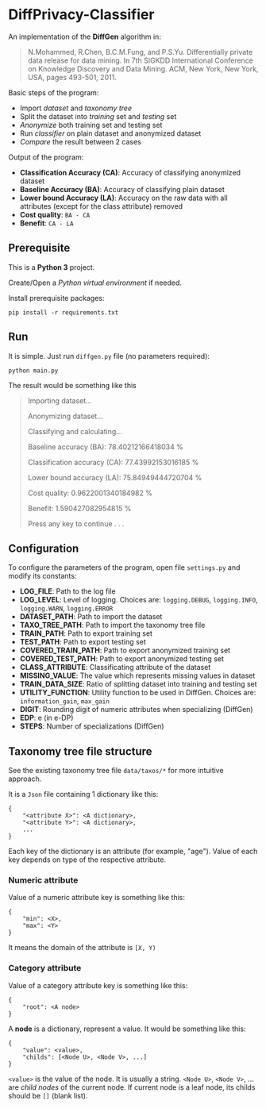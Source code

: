 # DiffPrivacy-Classifier

An implementation of the **DiffGen** algorithm in:

>N.Mohammed, R.Chen, B.C.M.Fung, and P.S.Yu. 
>Differentially private data release for data mining. 
>In 7th SIGKDD International Conference on Knowledge Discovery and Data Mining. 
>ACM, New York, New York, USA, pages 493-501, 2011.

Basic steps of the program:

- Import *dataset* and *taxonomy tree*
- Split the dataset into *training* set and *testing* set
- *Anonymize* both training set and testing set
- Run *classifier* on plain dataset and anonymized dataset
- *Compare* the result between 2 cases

Output of the program:

- **Classification Accuracy (CA)**: Accuracy of classifying anonymized dataset
- **Baseline Accuracy (BA)**: Accuracy of classifying plain dataset
- **Lower bound Accuracy (LA)**: Accuracy on the raw data with all attributes 
(except for the class attribute) removed
- **Cost quality**: `BA - CA`
- **Benefit**: `CA - LA`

## Prerequisite

This is a **Python 3** project.

Create/Open a _Python virtual environment_ if needed.

Install prerequisite packages:
```
pip install -r requirements.txt
```

## Run

It is simple. Just run `diffgen.py` file (no parameters required):
```
python main.py
```
The result would be something like this

>Importing dataset...
>
>Anonymizing dataset...
>
>Classifying and calculating...
>
>Baseline accuracy (BA): 78.40212166418034 %
>
>Classification accuracy (CA): 77.43992153016185 %
>
>Lower bound accuracy (LA): 75.84949444720704 %
>
>Cost quality: 0.9622001340184982 %
>
>Benefit: 1.590427082954815 %
>
>Press any key to continue . . .

## Configuration

To configure the parameters of the program, open file `settings.py` 
and modify its constants:

- **LOG_FILE**: Path to the log file
- **LOG_LEVEL**: Level of logging. Choices are: 
`logging.DEBUG`, `logging.INFO`, `logging.WARN`, `logging.ERROR`
- **DATASET_PATH**: Path to import the dataset
- **TAXO_TREE_PATH**: Path to import the taxonomy tree file
- **TRAIN_PATH**: Path to export training set
- **TEST_PATH**: Path to export testing set
- **COVERED_TRAIN_PATH**: Path to export anonymized training set
- **COVERED_TEST_PATH**: Path to export anonymized testing set
- **CLASS_ATTRIBUTE**: Classificating attribute of the dataset
- **MISSING_VALUE**: The value which represents missing values in dataset
- **TRAIN_DATA_SIZE**: Ratio of splitting dataset into training and testing set
- **UTILITY_FUNCTION**: Utility function to be used in DiffGen. Choices are:
`information_gain`, `max_gain`
- **DIGIT**: Rounding digit of numeric attributes when specializing (DiffGen)
- **EDP**: e (in e-DP)
- **STEPS**: Number of specializations (DiffGen)

## Taxonomy tree file structure

See the existing taxonomy tree file `data/taxos/*` for more intuitive approach.

It is a `Json` file containing 1 dictionary like this:
```
{
	"<attribute X>": <A dictionary>,
	"<attribute Y>": <A dictionary>,
	...
}
```
Each key of the dictionary is an attribute (for example, "age"). Value of each key depends on type
of the respective attribute.

### Numeric attribute

Value of a numeric attribute key is something like this:
```
{
	"min": <X>,
	"max": <Y>
}
```
It means the domain of the attribute is `[X, Y)`

### Category attribute

Value of a category attribute key is something like this:
```
{
	"root": <A node>
}
```
A **node** is a dictionary, represent a value. It would be something like this:
```
{
	"value": <value>,
	"childs": [<Node U>, <Node V>, ...]
}
```
`<value>` is the value of the node. It is usually a string. 
`<Node U>`, `<Node V>`, ... are *child nodes* of the current node.
If current node is a leaf node, its childs should be `[]` (blank list).
